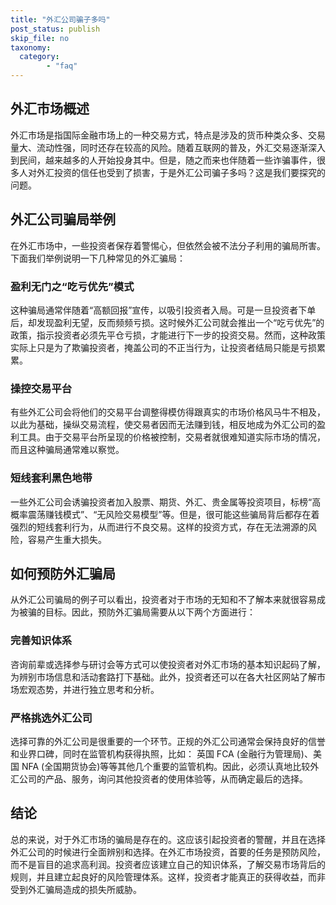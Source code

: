 ```yaml
---
title: "外汇公司骗子多吗"
post_status: publish
skip_file: no
taxonomy:
  category:
        - "faq"
---
```


## 外汇市场概述

外汇市场是指国际金融市场上的一种交易方式，特点是涉及的货币种类众多、交易量大、流动性强，同时还存在较高的风险。随着互联网的普及，外汇交易逐渐深入到民间，越来越多的人开始投身其中。但是，随之而来也伴随着一些诈骗事件，很多人对外汇投资的信任也受到了损害，于是外汇公司骗子多吗？这是我们要探究的问题。

## 外汇公司骗局举例

在外汇市场中，一些投资者保存着警惕心，但依然会被不法分子利用的骗局所害。下面我们举例说明一下几种常见的外汇骗局：

### 盈利无门之“吃亏优先”模式

这种骗局通常伴随着“高额回报”宣传，以吸引投资者入局。可是一旦投资者下单后，却发现盈利无望，反而频频亏损。这时候外汇公司就会推出一个“吃亏优先”的政策，指示投资者必须先平仓亏损，才能进行下一步的投资交易。然而，这种政策实际上只是为了欺骗投资者，掩盖公司的不正当行为，让投资者结局只能是亏损累累。

### 操控交易平台

有些外汇公司会将他们的交易平台调整得模仿得跟真实的市场价格风马牛不相及，以此为基础，操纵交易流程，使交易者因而无法赚到钱，相反地成为外汇公司的盈利工具。由于交易平台所呈现的价格被控制，交易者就很难知道实际市场的情况，而且这种骗局通常难以察觉。

### 短线套利黑色地带

一些外汇公司会诱骗投资者加入股票、期货、外汇、贵金属等投资项目，标榜“高概率震荡赚钱模式”、“无风险交易模型”等。但是，很可能这些骗局背后都存在着强烈的短线套利行为，从而进行不良交易。这样的投资方式，存在无法溯源的风险，容易产生重大损失。

## 如何预防外汇骗局

从外汇公司骗局的例子可以看出，投资者对于市场的无知和不了解本来就很容易成为被骗的目标。因此，预防外汇骗局需要从以下两个方面进行：

### 完善知识体系

咨询前辈或选择参与研讨会等方式可以使投资者对外汇市场的基本知识起码了解，为辨别市场信息和活动套路打下基础。此外，投资者还可以在各大社区网站了解市场宏观态势，并进行独立思考和分析。

### 严格挑选外汇公司

选择可靠的外汇公司是很重要的一个环节。正规的外汇公司通常会保持良好的信誉和业界口碑，同时在监管机构获得执照，比如： 英国 FCA (金融行为管理局)、美国 NFA (全国期货协会)等等其他几个重要的监管机构。因此，必须认真地比较外汇公司的产品、服务，询问其他投资者的使用体验等，从而确定最后的选择。

## 结论

总的来说，对于外汇市场的骗局是存在的。这应该引起投资者的警醒，并且在选择外汇公司的时候进行全面辨别和选择。在外汇市场投资，首要的任务是预防风险，而不是盲目的追求高利润。投资者应该建立自己的知识体系，了解交易市场背后的规则，并且建立起良好的风险管理体系。这样，投资者才能真正的获得收益，而非受到外汇骗局造成的损失所威胁。

